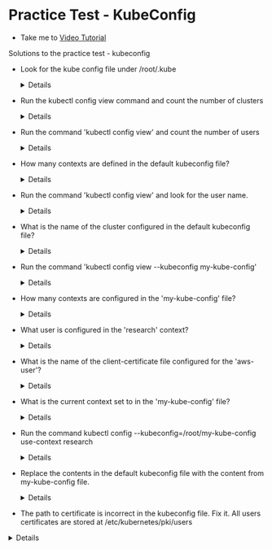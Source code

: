 # Practice Test - KubeConfig
  - Take me to [Video Tutorial](https://kodekloud.com/courses/539883/lectures/9816668)
 
Solutions to the practice test - kubeconfig
- Look for the kube config file under /root/.kube
  
  <details>
  ```
  $ ls -l /root/.kube
  ```
  </details>
    
- Run the kubectl config view command and count the number of clusters

  <details>
  ```
  $ kubectl config view
  ```
  </details>
    
- Run the command 'kubectl config view' and count the number of users

  <details>
  ```
  $ kubectl config view
  ```
  </details>
  
- How many contexts are defined in the default kubeconfig file?
  
  <details>
  ```
  $ kubectl config view
  ```
  </details>
  
- Run the command 'kubectl config view' and look for the user name.
  
  <details>
  ```
  $ kubectl config view
  ```
  </details>
  
- What is the name of the cluster configured in the default kubeconfig file?
  
  <details>
  ```
  $ kubectl config view
  ```
  </details>
  
- Run the command 'kubectl config view --kubeconfig my-kube-config'
  
  <details>
  ```
  $ kubectl config view --kubeconfig my-kube-config
  ```
  </details>
  
- How many contexts are configured in the 'my-kube-config' file?
  
  <details>
  ```
  $ kubectl config view --kubeconfig my-kube-config
  ```
  </details>
  
- What user is configured in the 'research' context?
  
  <details>
  ```
  $ kubectl config view --kubeconfig my-kube-config
  ```
  </details>
    
- What is the name of the client-certificate file configured for the 'aws-user'?
  
  <details>
  ```
  $ kubectl config view --kubeconfig my-kube-config
  ```
  </details>
  
- What is the current context set to in the 'my-kube-config' file?
  
  <details>
  ```
  $ kubectl config view --kubeconfig my-kube-config
  ```
  </details>
  
- Run the command kubectl config --kubeconfig=/root/my-kube-config use-context research
  
  <details>
  ```
  $ kubectl config --kubeconfig=/root/my-kube-config use-context research
  ```
  </details>
  
- Replace the contents in the default kubeconfig file with the content from my-kube-config file.
  
  <details>
  ```
  $ mv .kube/config .kube/config.bak
  $ cp /root/my-kube-config .kube/config
  ```
  </details>
  
- The path to certificate is incorrect in the kubeconfig file. Fix it. All users certificates are stored at /etc/kubernetes/pki/users
  
 <details>
  $ kubectl get pods
  master $ ls
  dev-user.crt  dev-user.csr  dev-user.key
  master $ vi /root/.kube/config
  master $ grep dev-user.crt /root/.kube/config
    client-certificate: /etc/kubernetes/pki/users/dev-user/dev-user.crt
  master $ pwd
  /etc/kubernetes/pki/users/dev-user
  master $ kubectl get pods
  No resources found in default namespace.
 </details>








 
